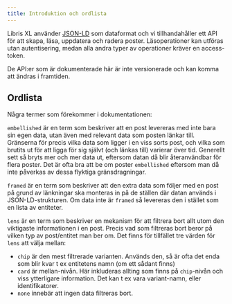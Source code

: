 ```yaml
---
title: Introduktion och ordlista
---
```


Libris XL använder [JSON-LD](https://json-ld.org/) som dataformat och vi tillhandahåller ett API för att skapa, läsa, uppdatera och radera poster. Läsoperationer kan utföras utan autentisering, medan alla andra typer av operationer kräver en access-token.

De API:er som är dokumenterade här är inte versionerade och kan komma att ändras i framtiden.

## Ordlista

Några termer som förekommer i dokumentationen:

`embellished` är en term som beskriver att en post levereras med inte bara sin egen data, utan även med relevant data som posten länkar till. Gränserna för precis vilka data som ligger i en viss sorts post, och vilka som brutits ut för att ligga för sig självt (och länkas till) varierar över tid. Generellt sett så bryts mer och mer data ut, eftersom datan då blir återanvändbar för flera poster. Det är ofta bra att be om poster `embellished` eftersom man då inte påverkas av dessa flyktiga gränsdragningar.

`framed` är en term som beskriver att den extra data som följer med en post på grund av länkningar ska monteras in på de ställen där datan används i JSON-LD-strukturen. Om data inte är `framed` så levereras den i stället som en lista av entiteter.

`lens` är en term som beskriver en mekanism för att filtrera bort allt utom den viktigaste informationen i en post. Precis vad som filtreras bort beror på vilken typ av post/entitet man ber om. Det finns för tillfället tre värden för `lens` att välja mellan:

* `chip` är den mest filtrerade varianten. Används den, så är ofta det enda som blir kvar t ex entitetens namn (om ett sådant finns)
* `card` är mellan-nivån. Här inkluderas allting som finns på `chip`-nivån och viss ytterligare information. Det kan t ex vara variant-namn, eller identifikatorer.
* `none` innebär att ingen data filtreras bort.
